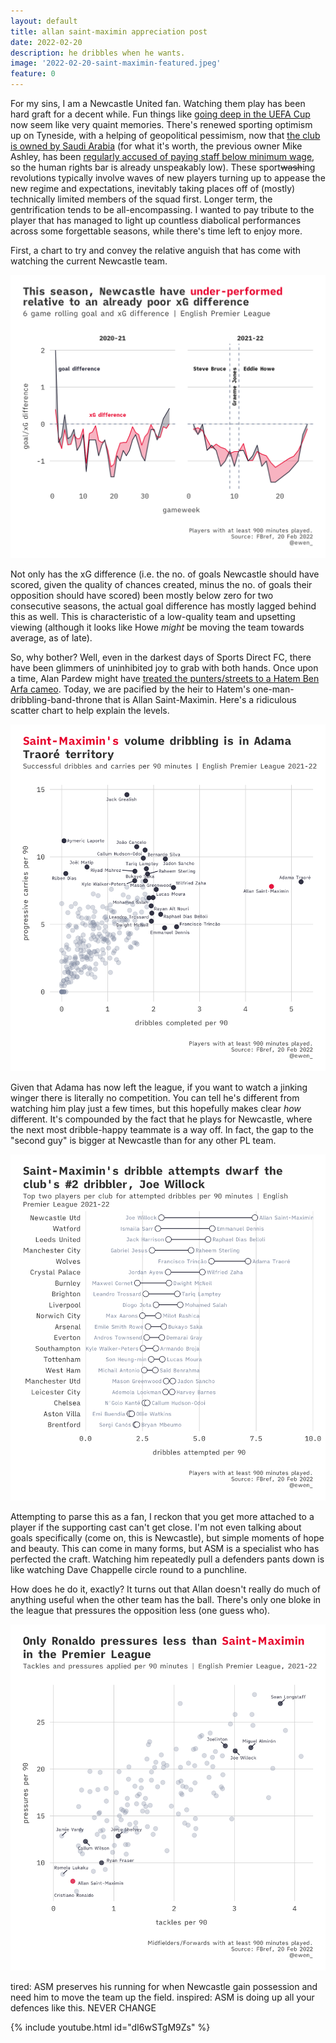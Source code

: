```yaml
---
layout: default
title: allan saint-maximin appreciation post
date: 2022-02-20
description: he dribbles when he wants.
image: '2022-02-20-saint-maximin-featured.jpeg'
feature: 0
---
```


For my sins, I am a Newcastle United fan. Watching them play has been hard graft for a decent while. Fun things like [going deep in the UEFA Cup](https://www.uefa.com/uefaeuropaleague/news/025a-0eaac7816be0-7afa86d742fb-1000/) now seem like very quaint memories. There's renewed sporting optimism up on Tyneside, with a helping of geopolitical pessimism, now that [the club is owned by Saudi Arabia](https://www.bbc.co.uk/sport/football/58826899) (for what it's worth, the previous owner Mike Ashley, has been [regularly accused of paying staff below minimum wage](https://www.theguardian.com/business/2020/jul/23/sports-direct-undercover-minimum-wage-mike-ashley), so the human rights bar is already unspeakably low). These sport~~wash~~ing revolutions typically involve waves of new players turning up to appease the new regime and expectations, inevitably taking places off of (mostly) technically limited members of the squad first. Longer term, the gentrification tends to be all-encompassing. I wanted to pay tribute to the player that has managed to light up countless diabolical performances across some forgettable seasons, while there's time left to enjoy more.

First, a chart to try and convey the relative anguish that has come with watching the current Newcastle team.

![A chart demonstrating that Newcastle have under-performed relative to a poor xG difference](/images/2022-02-20-saint-maximin-nufc-xg.png)

Not only has the xG difference (i.e. the no. of goals Newcastle should have scored, given the quality of chances created, minus the no. of goals their opposition should have scored) been mostly below zero for two consecutive seasons, the actual goal difference has mostly lagged behind this as well. This is characteristic of a low-quality team and upsetting viewing (although it looks like Howe _might_ be moving the team towards average, as of late).

So, why bother? Well, even in the darkest days of Sports Direct FC, there have been glimmers of uninhibited joy to grab with both hands. Once upon a time, Alan Pardew might have [treated the punters/streets to a Hatem Ben Arfa cameo](https://www.youtube.com/watch?v=t4Md-P6LPPk). Today, we are pacified by the heir to Hatem's one-man-dribbling-band-throne that is Allan Saint-Maximin. Here's a ridiculous scatter chart to help explain the levels.

![A chart demonstrating that Saint Maximin's dribbling is comparable to Adama Traore's](/images/2022-02-20-saint-maximin-dribble-carries.png)

Given that Adama has now left the league, if you want to watch a jinking winger there is literally no competition. You can tell he's different from watching him play just a few times, but this hopefully makes clear _how_ different. It's compounded by the fact that he plays for Newcastle, where the next most dribble-happy teammate is a way off. In fact, the gap to the "second guy" is bigger at Newcastle than for any other PL team.

![A chart demonstrating that Saint Maximin's dribbling is a lot more than Joe Willock, the next best at the club](/images/2022-02-20-saint-maximin-top-club-dribblers.png)

Attempting to parse this as a fan, I reckon that you get more attached to a player if the supporting cast can't get close. I'm not even talking about goals specifically (come on, this is Newcastle), but simple moments of hope and beauty. This can come in many forms, but ASM is a specialist who has perfected the craft. Watching him repeatedly pull a defenders pants down is like watching Dave Chappelle circle round to a punchline.

How does he do it, exactly? It turns out that Allan doesn't really do much of anything useful when the other team has the ball. There's only one bloke in the league that pressures the opposition less (one guess who).

![A chart demonstrating that Saint Maximin's pressing is almost as bad as Cristiano Ronaldo](/images/2022-02-20-saint-maximin-pressures.png)

tired: ASM preserves his running for when Newcastle gain possession and need him to move the team up the field.
inspired: ASM is doing up all your defences like this. NEVER CHANGE

{% include youtube.html id="dI6wSTgM9Zs" %}
